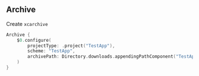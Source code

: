 ## Archive

Create `xcarchive`

```swift
Archive {
    $0.configure(
        projectType: .project("TestApp"),
        scheme: "TestApp",
        archivePath: Directory.downloads.appendingPathComponent("TestApp.xcarchive").path
    )
}
```